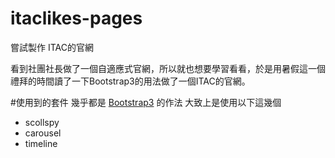 # itaclikes-pages
嘗試製作 ITAC的官網

看到社團社長做了一個自適應式官網，所以就也想要學習看看，於是用暑假這一個禮拜的時間讀了一下Bootstrap3的用法做了一個ITAC的官網。

#使用到的套件
幾乎都是 [Bootstrap3] 的作法
大致上是使用以下這幾個
- scollspy
- carousel
- timeline


[Bootstrap3]: <https://kkbruce.tw/bs3/>
